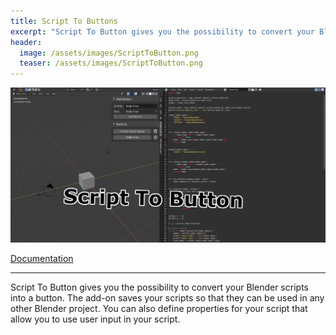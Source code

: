 ```yaml
---
title: Script To Buttons
excerpt: "Script To Button gives you the possibility to convert your Blender scripts into a button."
header:
  image: /assets/images/ScriptToButton.png
  teaser: /assets/images/ScriptToButton.png
---
```


[![Script To Buttons](/assets/images/ScriptToButton.png)](https://github.com/RivinHD/ScriptToButton)

[Documentation](https://github.com/RivinHD/ScriptToButton/wiki)

---

Script To Button gives you the possibility to convert your Blender scripts into a button. The add-on saves your scripts so that they can be used in any other Blender project. You can also define properties for your script that allow you to use user input in your script.
